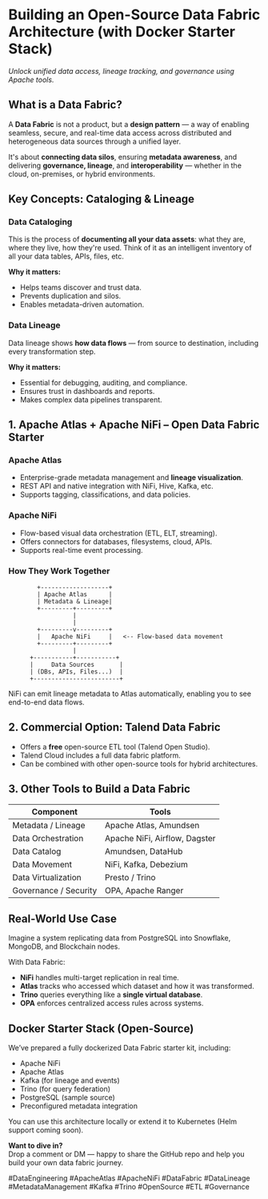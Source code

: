 
# Building an Open-Source Data Fabric Architecture (with Docker Starter Stack)
*Unlock unified data access, lineage tracking, and governance using Apache tools.*

## What is a Data Fabric?
A **Data Fabric** is not a product, but a **design pattern** — a way of enabling seamless, secure, and real-time data access across distributed and heterogeneous data sources through a unified layer.

It's about **connecting data silos**, ensuring **metadata awareness**, and delivering **governance, lineage**, and **interoperability** — whether in the cloud, on-premises, or hybrid environments.

## Key Concepts: Cataloging & Lineage

### Data Cataloging
This is the process of **documenting all your data assets**: what they are, where they live, how they're used. Think of it as an intelligent inventory of all your data tables, APIs, files, etc.

**Why it matters:**
- Helps teams discover and trust data.
- Prevents duplication and silos.
- Enables metadata-driven automation.

### Data Lineage
Data lineage shows **how data flows** — from source to destination, including every transformation step.

**Why it matters:**
- Essential for debugging, auditing, and compliance.
- Ensures trust in dashboards and reports.
- Makes complex data pipelines transparent.

## 1. Apache Atlas + Apache NiFi – Open Data Fabric Starter

### Apache Atlas
- Enterprise-grade metadata management and **lineage visualization**.  
- REST API and native integration with NiFi, Hive, Kafka, etc.  
- Supports tagging, classifications, and data policies.

### Apache NiFi
- Flow-based visual data orchestration (ETL, ELT, streaming).  
- Offers connectors for databases, filesystems, cloud, APIs.  
- Supports real-time event processing.

### How They Work Together

```
        +-------------------+
        | Apache Atlas      |
        | Metadata & Lineage|
        +---------+---------+
                  |
                  |
        +---------v---------+
        |   Apache NiFi     |   <-- Flow-based data movement
        +---------+---------+
                  |
      +-----------+-----------+
      |     Data Sources       |
      | (DBs, APIs, Files...)  |
      +------------------------+
```

NiFi can emit lineage metadata to Atlas automatically, enabling you to see end-to-end data flows.

## 2. Commercial Option: Talend Data Fabric

- Offers a **free** open-source ETL tool (Talend Open Studio).
- Talend Cloud includes a full data fabric platform.
- Can be combined with other open-source tools for hybrid architectures.

## 3. Other Tools to Build a Data Fabric

| **Component**        | **Tools**                             |
|----------------------|----------------------------------------|
| Metadata / Lineage   | Apache Atlas, Amundsen                 |
| Data Orchestration   | Apache NiFi, Airflow, Dagster          |
| Data Catalog         | Amundsen, DataHub                      |
| Data Movement        | NiFi, Kafka, Debezium                  |
| Data Virtualization  | Presto / Trino                         |
| Governance / Security| OPA, Apache Ranger                    |

## Real-World Use Case

Imagine a system replicating data from PostgreSQL into Snowflake, MongoDB, and Blockchain nodes.

With Data Fabric:
- **NiFi** handles multi-target replication in real time.
- **Atlas** tracks who accessed which dataset and how it was transformed.
- **Trino** queries everything like a **single virtual database**.
- **OPA** enforces centralized access rules across systems.

## Docker Starter Stack (Open-Source)

We’ve prepared a fully dockerized Data Fabric starter kit, including:
- Apache NiFi  
- Apache Atlas  
- Kafka (for lineage and events)  
- Trino (for query federation)  
- PostgreSQL (sample source)  
- Preconfigured metadata integration

You can use this architecture locally or extend it to Kubernetes (Helm support coming soon).

**Want to dive in?**  
Drop a comment or DM — happy to share the GitHub repo and help you build your own data fabric journey.

#DataEngineering #ApacheAtlas #ApacheNiFi #DataFabric #DataLineage #MetadataManagement #Kafka #Trino #OpenSource #ETL #Governance
